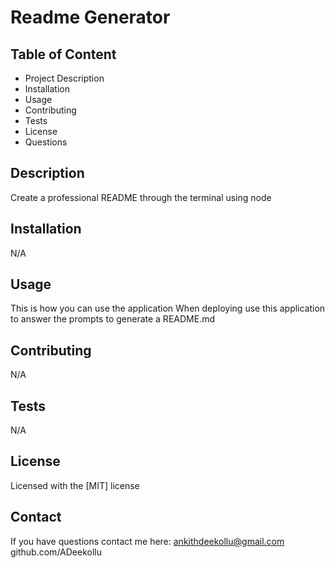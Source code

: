 
# Readme Generator

## Table of Content
* Project Description
* Installation
* Usage  
* Contributing
* Tests
* License
* Questions

## Description
Create a professional README through the terminal using node

## Installation
 N/A

## Usage
This is how you can use the application When deploying use this application to answer the prompts to generate a README.md

## Contributing
 N/A

## Tests
N/A

## License
Licensed with the [MIT] license

## Contact
If you have questions contact me here: 
ankithdeekollu@gmail.com
github.com/ADeekollu